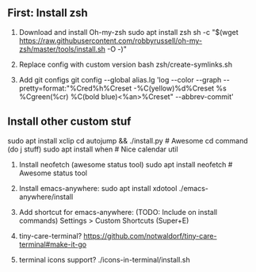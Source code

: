 ## First: Install zsh
1. Download and install Oh-my-zsh
sudo apt install zsh
sh -c "$(wget https://raw.githubusercontent.com/robbyrussell/oh-my-zsh/master/tools/install.sh -O -)"

2. Replace config with custom version
bash zsh/create-symlinks.sh

3. Add git configs
git config --global alias.lg 'log --color --graph --pretty=format:"%Cred%h%Creset -%C(yellow)%d%Creset %s %Cgreen(%cr) %C(bold blue)<%an>%Creset" --abbrev-commit'

## Install other custom stuf
sudo apt install xclip
cd autojump && ./install.py       # Awesome cd command (do j stuff)
sudo apt install when             # Nice calendar util

1. Install neofetch (awesome status tool)
sudo apt install neofetch # Awesome status tool

2. Install emacs-anywhere:
sudo apt install xdotool
./emacs-anywhere/install

3. Add shortcut for emacs-anywhere: (TODO: Include on install commands)
Settings > Custom Shortcuts (Super+E)

4. tiny-care-terminal?
https://github.com/notwaldorf/tiny-care-terminal#make-it-go

5. terminal icons support?
./icons-in-terminal/install.sh
